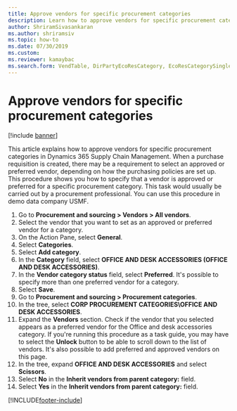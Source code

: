 ```yaml
--- 
title: Approve vendors for specific procurement categories
description: Learn how to approve vendors for specific procurement categories in Dynamics 365 Supply Chain Management, including a step-by-step process.
author: ShriramSivasankaran
ms.author: shriramsiv
ms.topic: how-to
ms.date: 07/30/2019
ms.custom: 
ms.reviewer: kamaybac   
ms.search.form: VendTable, DirPartyEcoResCategory, EcoResCategorySingleLookup, ProcCategoryHierarchyManagement  
---
```


# Approve vendors for specific procurement categories

[!include [banner](../../includes/banner.md)]

This article explains how to approve vendors for specific procurement categories in Dynamics 365 Supply Chain Management. When a purchase requisition is created, there may be a requirement to select an approved or preferred vendor, depending on how the purchasing policies are set up. This procedure shows you how to specify that a vendor is approved or preferred for a specific procurement category. This task would usually be carried out by a procurement professional. You can use this procedure in demo data company USMF.

1. Go to **Procurement and sourcing > Vendors > All vendors**.
2. Select the vendor that you want to set as an approved or preferred vendor for a category.
3. On the Action Pane, select **General**.
4. Select **Categories**.
5. Select **Add category**.
6. In the **Category** field, select **OFFICE AND DESK ACCESSORIES (OFFICE AND DESK ACCESSORIES)**.
7. In the **Vendor category status** field, select **Preferred**. It's possible to specify more than one preferred vendor for a category.  
8. Select **Save**.
9. Go to **Procurement and sourcing > Procurement categories**.
10. In the tree, select **CORP PROCUREMENT CATEGORIES\OFFICE AND DESK ACCESSORIES**.
11. Expand the **Vendors** section. Check if the vendor that you selected appears as a preferred vendor for the Office and desk accessories category. If you're running this procedure as a task guide, you may have to select the **Unlock** button to be able to scroll down to the list of vendors.  It's also possible to add preferred and approved vendors on this page.  
12. In the tree, expand **OFFICE AND DESK ACCESSORIES** and select **Scissors**.
13. Select **No** in the **Inherit vendors from parent category:** field.
14. Select **Yes** in the **Inherit vendors from parent category:** field.



[!INCLUDE[footer-include](../../../includes/footer-banner.md)]